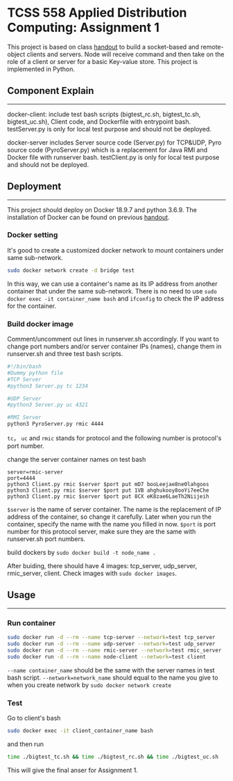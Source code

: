 # TCSS 558 Applied Distribution Computing: Assignment 1

This project is based on class [handout](https://faculty.washington.edu/wlloyd/courses/tcss558/assignments/TCSS558_w2020_a1.pdf) to build a socket-based and remote-object clients and servers. Node will receive command and then take on the role of a client or server for a basic Key-value store. This project is implemented in Python.

## Component Explain 
------

docker-client: include test bash scripts (bigtest_rc.sh, bigtest_tc.sh, bigtest_uc.sh), Client code, and Dockerfile with entrypoint bash. testServer.py is only for local test purpose and should not be deployed.

docker-server includes Server source code (Server.py) for TCP&UDP, Pyro source code (PyroServer.py) which is a replacement for Java RMI and Docker file with runserver bash. testClient.py is only for local test purpose and should not be deployed.

## Deployment
------

This project should deploy on Docker 18.9.7 and python 3.6.9. The installation of Docker can be found on previous [handout](https://faculty.washington.edu/wlloyd/courses/tcss558/assignments/TCSS558_w2020_Homework_0.pdf).  


### Docker setting

It's good to create a customized docker network to mount containers under same sub-network. 

```bash
sudo docker network create -d bridge test
```

In this way, we can use a container's name as its IP address from another container that under the same sub-network. There is no need to use `sudo docker exec -it container_name bash` and `ifconfig` to check the IP address for the container.

### Build docker image

Comment/uncomment out lines in runserver.sh accordingly. If you want to change port numbers and/or server container IPs (names), change them in runserver.sh and three test bash scripts. 

```bash
#!/bin/bash
#Dummy python file
#TCP Server
#python3 Server.py tc 1234

#UDP Server
#python3 Server.py uc 4321

#RMI Server
python3 PyroServer.py rmic 4444
```

`tc`， `uc` and `rmic` stands for protocol and the following number is protocol's port number.

change the server container names on test bash

    server=rmic-server
    port=4444
    python3 Client.py rmic $server $port put mD7 booLeejae8ne0lahgoos
    python3 Client.py rmic $server $port put 1VB ahghukooy8ooYi7eeChe
    python3 Client.py rmic $server $port put 8CX eK8zae6LaeTh2Niijeih
`$server` is the name of server container. The name is the replacement of IP address of the container, so change it carefully. Later when you run the container, specify the name with the name you filled in now. `$port` is port number for this protocol server, make sure they are the same with runserver.sh port numbers.

build dockers by `sudo docker build -t node_name .`

After buiding, there should have 4 images: tcp_server, udp_server, rmic_server, client. Check images with `sudo docker images`.

## Usage
------
### Run container

```bash
sudo docker run -d --rm --name tcp-server --network=test tcp_server
sudo docker run -d --rm --name udp-server --network=test udp_server
sudo docker run -d --rm --name rmic-server --network=test rmic_server
sudo docker run -d --rm --name node-client --network=test client
```

`--name container_name` should be the same with the server names in test bash script. `--network=network_name` should equal to the name you give to when you create network by  `sudo docker network create`

### Test
Go to client's bash

```bash
sudo docker exec -it client_container_name bash
```
and then run 
```bash
time ./bigtest_tc.sh && time ./bigtest_rc.sh && time ./bigtest_uc.sh
``` 
This will give the final anser for Assignment 1. 